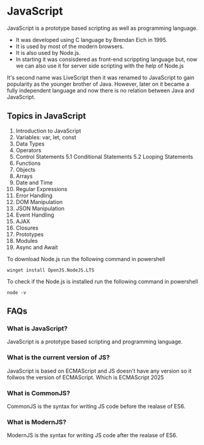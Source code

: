 # JavaScript
JavaScript is a prototype based scripting as well as programming language.
- It was developed using C language by Brendan Eich in 1995.
- It is used by most of the modern browsers.
- It is also used by Node.js.
- In starting it was consisdered as front-end scrippting language but, now we can also use it for server side scripting with the help of Node.js

It's second name was LiveScript then it was renamed to JavaScript to gain popularity as the younger brother of Java. However, later on it became a fully independent language and now there is no relation between Java and JavaScript.

## Topics in JavaScript
1. Introduction to JavaScript
2. Variables: var, let, const
3. Data Types
4. Operators
5. Control Statements
  5.1 Conditional Statements
  5.2 Looping Statements
6. Functions
7. Objects
8. Arrays
9. Date and Time
10. Regular Expressions
11. Error Handling
12. DOM Manipulation
13. JSON Manipulation
14. Event Handling
15. AJAX
16. Closures
17. Prototypes
18. Modules
19. Async and Await

To download Node.js run the following command in powershell
```
winget install OpenJS.NodeJS.LTS
```

To check if the Node.js is installed run the following command in powershell
```
node -v
```

## FAQs

### What is JavaScript?
JavaScript is a prototype based scripting and programming language.

### What is the current version of JS?
JavaScript is based on ECMAScript and JS doesn't have any version so it follwos the version of ECMAScript. Which is
ECMAScript 2025 

### What is CommonJS?
CommonJS is the syntax for writing JS code before the realase of ES6.

### What is ModernJS?
ModernJS is the syntax for writing JS code after the realase of ES6.
